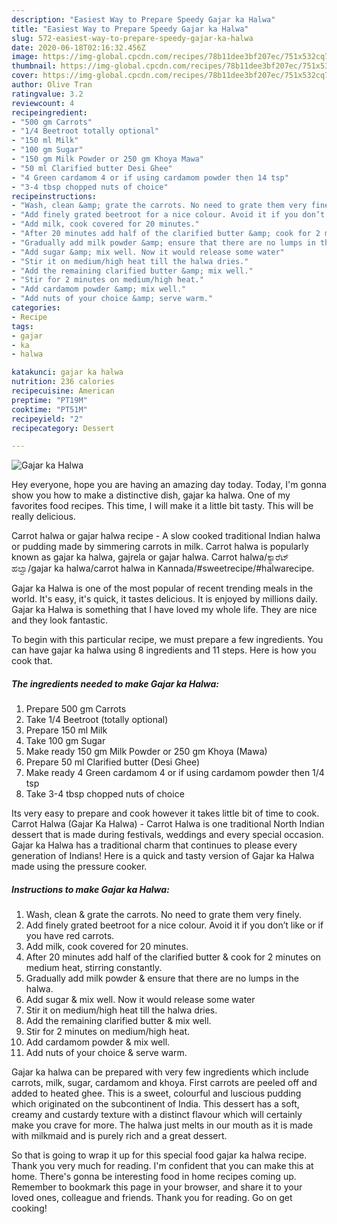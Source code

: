 ```yaml
---
description: "Easiest Way to Prepare Speedy Gajar ka Halwa"
title: "Easiest Way to Prepare Speedy Gajar ka Halwa"
slug: 572-easiest-way-to-prepare-speedy-gajar-ka-halwa
date: 2020-06-18T02:16:32.456Z
image: https://img-global.cpcdn.com/recipes/78b11dee3bf207ec/751x532cq70/gajar-ka-halwa-recipe-main-photo.jpg
thumbnail: https://img-global.cpcdn.com/recipes/78b11dee3bf207ec/751x532cq70/gajar-ka-halwa-recipe-main-photo.jpg
cover: https://img-global.cpcdn.com/recipes/78b11dee3bf207ec/751x532cq70/gajar-ka-halwa-recipe-main-photo.jpg
author: Olive Tran
ratingvalue: 3.2
reviewcount: 4
recipeingredient:
- "500 gm Carrots"
- "1/4 Beetroot totally optional"
- "150 ml Milk"
- "100 gm Sugar"
- "150 gm Milk Powder or 250 gm Khoya Mawa"
- "50 ml Clarified butter Desi Ghee"
- "4 Green cardamom 4 or if using cardamom powder then 14 tsp"
- "3-4 tbsp chopped nuts of choice"
recipeinstructions:
- "Wash, clean &amp; grate the carrots. No need to grate them very finely."
- "Add finely grated beetroot for a nice colour. Avoid it if you don’t like or if you have red carrots."
- "Add milk, cook covered for 20 minutes."
- "After 20 minutes add half of the clarified butter &amp; cook for 2 minutes on medium heat, stirring constantly."
- "Gradually add milk powder &amp; ensure that there are no lumps in the halwa."
- "Add sugar &amp; mix well. Now it would release some water"
- "Stir it on medium/high heat till the halwa dries."
- "Add the remaining clarified butter &amp; mix well."
- "Stir for 2 minutes on medium/high heat."
- "Add cardamom powder &amp; mix well."
- "Add nuts of your choice &amp; serve warm."
categories:
- Recipe
tags:
- gajar
- ka
- halwa

katakunci: gajar ka halwa 
nutrition: 236 calories
recipecuisine: American
preptime: "PT19M"
cooktime: "PT51M"
recipeyield: "2"
recipecategory: Dessert

---
```



![Gajar ka Halwa](https://img-global.cpcdn.com/recipes/78b11dee3bf207ec/751x532cq70/gajar-ka-halwa-recipe-main-photo.jpg)

Hey everyone, hope you are having an amazing day today. Today, I'm gonna show you how to make a distinctive dish, gajar ka halwa. One of my favorites food recipes. This time, I will make it a little bit tasty. This will be really delicious.

Carrot halwa or gajar halwa recipe - A slow cooked traditional Indian halwa or pudding made by simmering carrots in milk. Carrot halwa is popularly known as gajar ka halwa, gajrela or gajar halwa. Carrot halwa/ಕ್ಯಾರೆಟ್ ಹಲ್ವಾ/gajar ka halwa/carrot halwa in Kannada/#sweetrecipe/#halwarecipe.

Gajar ka Halwa is one of the most popular of recent trending meals in the world. It's easy, it's quick, it tastes delicious. It is enjoyed by millions daily. Gajar ka Halwa is something that I have loved my whole life. They are nice and they look fantastic.


To begin with this particular recipe, we must prepare a few ingredients. You can have gajar ka halwa using 8 ingredients and 11 steps. Here is how you cook that.

<!--inarticleads1-->

##### The ingredients needed to make Gajar ka Halwa:

1. Prepare 500 gm Carrots
1. Take 1/4 Beetroot (totally optional)
1. Prepare 150 ml Milk
1. Take 100 gm Sugar
1. Make ready 150 gm Milk Powder or 250 gm Khoya (Mawa)
1. Prepare 50 ml Clarified butter (Desi Ghee)
1. Make ready 4 Green cardamom 4 or if using cardamom powder then 1/4 tsp
1. Take 3-4 tbsp chopped nuts of choice


Its very easy to prepare and cook however it takes little bit of time to cook. Carrot Halwa (Gajar Ka Halwa) - Carrot Halwa is one traditional North Indian dessert that is made during festivals, weddings and every special occasion. Gajar ka Halwa has a traditional charm that continues to please every generation of Indians! Here is a quick and tasty version of Gajar ka Halwa made using the pressure cooker. 

<!--inarticleads2-->

##### Instructions to make Gajar ka Halwa:

1. Wash, clean &amp; grate the carrots. No need to grate them very finely.
1. Add finely grated beetroot for a nice colour. Avoid it if you don’t like or if you have red carrots.
1. Add milk, cook covered for 20 minutes.
1. After 20 minutes add half of the clarified butter &amp; cook for 2 minutes on medium heat, stirring constantly.
1. Gradually add milk powder &amp; ensure that there are no lumps in the halwa.
1. Add sugar &amp; mix well. Now it would release some water
1. Stir it on medium/high heat till the halwa dries.
1. Add the remaining clarified butter &amp; mix well.
1. Stir for 2 minutes on medium/high heat.
1. Add cardamom powder &amp; mix well.
1. Add nuts of your choice &amp; serve warm.


Gajar ka halwa can be prepared with very few ingredients which include carrots, milk, sugar, cardamom and khoya. First carrots are peeled off and added to heated ghee. This is a sweet, colourful and luscious pudding which originated on the subcontinent of India. This dessert has a soft, creamy and custardy texture with a distinct flavour which will certainly make you crave for more. The halwa just melts in our mouth as it is made with milkmaid and is purely rich and a great dessert. 

So that is going to wrap it up for this special food gajar ka halwa recipe. Thank you very much for reading. I'm confident that you can make this at home. There's gonna be interesting food in home recipes coming up. Remember to bookmark this page in your browser, and share it to your loved ones, colleague and friends. Thank you for reading. Go on get cooking!
